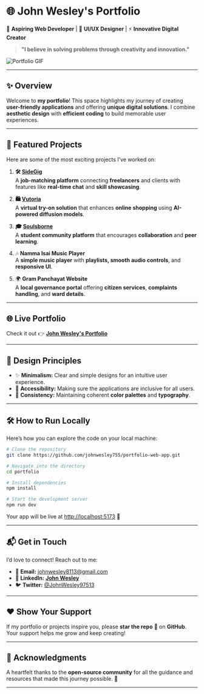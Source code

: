 # 🌐 **John Wesley's Portfolio**  

🚀 **Aspiring Web Developer** | 🎨 **UI/UX Designer** | ⚡ **Innovative Digital Creator**  

> **"I believe in solving problems through creativity and innovation."**  

![Portfolio GIF](https://i.giphy.com/media/v1.Y2lkPTc5MGI3NjExYzYzZ2QzcmU1cXQwYXp1eW1qcHJydHU1cGFwNXNhcjM3bzIxMHhzaiZlcD12MV9pbnRlcm5hbF9naWZfYnlfaWQmY3Q9Zw/qgQUggAC3Pfv687qPC/giphy.gif)  

---

## ✨ **Overview**  
Welcome to **my portfolio**! This space highlights my journey of creating **user-friendly applications** and offering **unique digital solutions**. I combine **aesthetic design** with **efficient coding** to build memorable user experiences.  

---

## 📁 **Featured Projects**  
Here are some of the most exciting projects I’ve worked on:  

1. **🛠️ [SideGig](https://side-gig-website.web.app/)**  
   A **job-matching platform** connecting **freelancers** and clients with features like **real-time chat** and **skill showcasing**.  

2. **🛍️ [Vutoria](https://vutoria-60389.web.app/)**  
   A **virtual try-on solution** that enhances **online shopping** using **AI-powered diffusion models**.  

3. **🎓 [Soulsborne](https://soulsborne-bba5f.web.app/)**  
   A **student community platform** that encourages **collaboration** and **peer learning**.  

4. 🎶 **Namma Isai Music Player**  
   A **simple music player** with **playlists, smooth audio controls**, and **responsive UI**.  

5. 🌍 **Gram Panchayat Website**  
   A **local governance portal** offering **citizen services**, **complaints handling**, and **ward details**.  

---

## 🌐 **Live Portfolio**  
Check it out 👉 [**John Wesley's Portfolio**](https://portfolio-web-app-67f10.web.app/)  

---

## 🎨 **Design Principles**  
- ✨ **Minimalism:** Clear and simple designs for an intuitive user experience.  
- 🌈 **Accessibility:** Making sure the applications are inclusive for all users.  
- 🔄 **Consistency:** Maintaining coherent **color palettes** and **typography**.  

---

## 🛠️ **How to Run Locally**  
Here’s how you can explore the code on your local machine:  

```bash
# Clone the repository
git clone https://github.com/johnwesley755/portfolio-web-app.git

# Navigate into the directory
cd portfolio

# Install dependencies
npm install

# Start the development server
npm run dev
```

Your app will be live at [http://localhost:5173](http://localhost:5173) 🚀  

---

## 📬 **Get in Touch**  
I’d love to connect! Reach out to me:  

- 📧 **Email:** [johnwesley8113@gmail.com](mailto:johnwesley8113@gmail.com)  
- 💼 **LinkedIn:** [**John Wesley**](https://www.linkedin.com/in/john-wesley-6707ab258/)  
- 🐦 **Twitter:** [@JohnWesley97513](https://twitter.com/JohnWesley97513)  

---

## ❤️ **Show Your Support**  
If my portfolio or projects inspire you, please **star the repo** 🌟 on **GitHub**. Your support helps me grow and keep creating!  

---

## 🙏 **Acknowledgments**  
A heartfelt thanks to the **open-source community** for all the guidance and resources that made this journey possible. 🎉  

---
